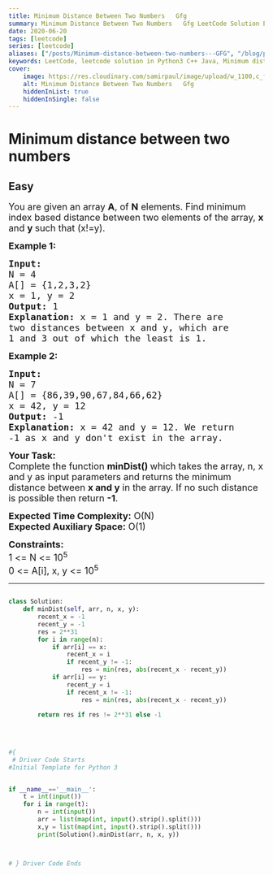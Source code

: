 ```yaml
---
title: Minimum Distance Between Two Numbers   Gfg
summary: Minimum Distance Between Two Numbers   Gfg LeetCode Solution Explained
date: 2020-06-20
tags: [leetcode]
series: [leetcode]
aliases: ["/posts/Minimum-distance-between-two-numbers---GFG", "/blog/posts/Minimum-distance-between-two-numbers---GFG", "/Minimum-distance-between-two-numbers---GFG"]
keywords: LeetCode, leetcode solution in Python3 C++ Java, Minimum distance between two numbers - GFG solution
cover:
    image: https://res.cloudinary.com/samirpaul/image/upload/w_1100,c_fit,co_rgb:FFFFFF,l_text:Arial_70_bold:Minimum Distance Between Two Numbers   Gfg/problem-solving.webp
    alt: Minimum Distance Between Two Numbers   Gfg
    hiddenInList: true
    hiddenInSingle: false
---
```



# Minimum distance between two numbers
## Easy
<div class="problems_problem_content__Xm_eO"><p><span style="font-size:18px">You are given an&nbsp;array <strong>A</strong>, of <strong>N</strong> elements. Find minimum index based&nbsp;distance between two elements of the array,&nbsp;<strong>x</strong> and <strong>y&nbsp;</strong>such that (x!=y).</span></p>

<p><span style="font-size:18px"><strong>Example 1:</strong></span></p>

<pre><span style="font-size:18px"><strong>Input:
</strong>N = 4
A[] = {1,2,3,2}
x = 1, y = 2
<strong>Output: </strong>1<strong>
Explanation: </strong>x = 1 and y = 2. There are
two distances between x&nbsp;and y, which are
1 and 3 out of which the least&nbsp;is 1.</span>
</pre>

<p><span style="font-size:18px"><strong>Example 2:</strong></span></p>

<pre><span style="font-size:18px"><strong>Input:
</strong>N = 7
A[] = {86,39,90,67,84,66,62}
x = 42, y = 12
<strong>Output: </strong>-1<strong>
Explanation: </strong>x = 42 and y = 12. We return
-1 as&nbsp;x and y don't exist in the array.</span></pre>

<p><strong><span style="font-size:18px">Your Task:</span></strong><br>
<span style="font-size:18px">Complete the function <strong>minDist()&nbsp;</strong>which takes the array, n, x and y as input parameters and&nbsp;returns&nbsp;the minimum distance between&nbsp;<strong>x and y</strong> in the array. If no such distance is possible then&nbsp;return <strong>-1</strong>.</span></p>

<p><span style="font-size:18px"><strong>Expected Time Complexity:</strong> O(N)<br>
<strong>Expected Auxiliary Space:</strong> O(1)</span></p>

<p><span style="font-size:18px"><strong>Constraints:</strong><br>
1 &lt;= N &lt;= 10<sup>5</sup><br>
0 &lt;= A[i], x, y &lt;= 10<sup>5</sup></span></p>
</div>

---




```python

class Solution:
    def minDist(self, arr, n, x, y):
        recent_x = -1
        recent_y = -1
        res = 2**31
        for i in range(n):
            if arr[i] == x:
                recent_x = i
                if recent_y != -1:
                    res = min(res, abs(recent_x - recent_y))
            if arr[i] == y:
                recent_y = i
                if recent_x != -1:
                    res = min(res, abs(recent_x - recent_y))
        
        return res if res != 2**31 else -1
        
        

                
#{ 
 # Driver Code Starts
#Initial Template for Python 3


if __name__=='__main__':
    t = int(input())
    for i in range(t):
        n = int(input())
        arr = list(map(int, input().strip().split()))
        x,y = list(map(int, input().strip().split()))
        print(Solution().minDist(arr, n, x, y))



# } Driver Code Ends
```
